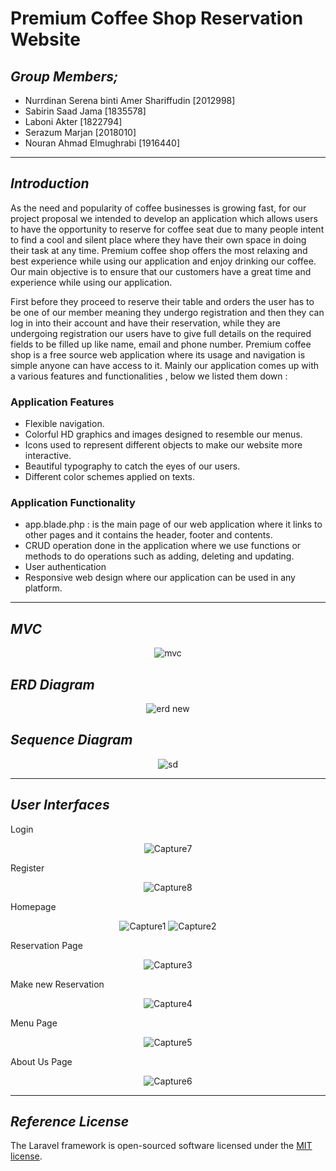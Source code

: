# **Premium Coffee Shop Reservation Website** 

## ***Group Members;***

- Nurrdinan Serena binti Amer Shariffudin [2012998]
- Sabirin Saad Jama [1835578]
- Laboni Akter [1822794]
- Serazum Marjan [2018010]
- Nouran Ahmad Elmughrabi [1916440]

-----------------

## ***Introduction***

As the need and popularity of coffee businesses is growing fast, for our project proposal we intended to develop an application which allows users to have the opportunity to reserve for coffee seat due to many people intent to find a cool and silent place where they have their own space in doing their task at any time. Premium coffee shop offers the most relaxing and best experience while using our application and enjoy drinking our coffee. Our main objective is to ensure that our customers have a great time and experience while using our application.

First before they proceed to reserve their table and orders the user has to be one of our member meaning they undergo registration and then they can log in into their account and have their reservation, while they are undergoing registration our users have to give full details on the required fields to be filled up like name, email and phone number. Premium coffee shop is a free source web application where its usage and navigation is simple anyone can have access to it. Mainly our application comes up with a various features and functionalities , below we listed them down :

### **Application Features**

- Flexible navigation. 
- Colorful HD graphics and images  designed to resemble our menus.
- Icons used  to represent different objects to make our website more interactive.
- Beautiful typography to catch the eyes of our users.
- Different color schemes applied on texts.

### **Application Functionality**

- app.blade.php : is the main page of our web application where it links to other pages and it contains the header, footer and contents.
- CRUD operation done in the application where we use functions or methods to do operations such as adding, deleting and updating.
- User authentication 
- Responsive web design where our application can be used in any platform.

----------------------

## ***MVC***

<div align="center">

![mvc](https://user-images.githubusercontent.com/93330469/173891932-a60664db-d8d5-441a-a71c-07978b6feee0.png)

</div>


## ***ERD Diagram***


<div align="center">

  ![erd new](https://user-images.githubusercontent.com/93330469/175465536-ba217d0c-9655-4395-876f-5f9d68210ab4.png)

</div>


## ***Sequence Diagram***

<div align="center">
  
![sd](https://user-images.githubusercontent.com/93330469/173889793-2e105d61-0f03-4b55-bb6c-1b1914d38cf9.png)
  
</div>

-----------------------

## ***User Interfaces***
Login

<div align="center">
  
![Capture7](https://user-images.githubusercontent.com/93330469/175452570-bfa4a883-aa94-4326-8273-82d86260c9ea.JPG)
  
</div>

Register

<div align="center">
  
  ![Capture8](https://user-images.githubusercontent.com/93330469/175452734-95ea5d8a-612e-4a79-b0cf-ea5ab5f10887.JPG)

  </div>
  
Homepage

<div align="center">

![Capture1](https://user-images.githubusercontent.com/93330469/175452883-bc969ff4-6888-47b8-b4dc-5d47f73df073.JPG)
![Capture2](https://user-images.githubusercontent.com/93330469/175452937-aece4765-4166-4b3d-9abe-9145aee76908.JPG)

</div>

Reservation Page

<div align="center">

![Capture3](https://user-images.githubusercontent.com/93330469/175452983-90f80e7d-6f8f-43e6-bfbf-ea7dd6d2ece0.JPG)


</div>

Make new Reservation

<div align="center">

![Capture4](https://user-images.githubusercontent.com/93330469/175453037-8d00abef-9270-47f9-9091-25a34c3d9f76.JPG)


</div>

Menu Page

<div align="center">

![Capture5](https://user-images.githubusercontent.com/93330469/175453074-f70b0ae3-7ad9-4ab4-b36d-9a391f9326f1.JPG)


</div>

About Us Page

<div align="center">

![Capture6](https://user-images.githubusercontent.com/93330469/175453099-4af4be54-bdc6-403b-9ac2-f3e69c63b290.JPG)


</div>




-------------------------

## ***Reference License***

The Laravel framework is open-sourced software licensed under the [MIT license](https://opensource.org/licenses/MIT).
